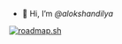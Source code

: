 * 👋 Hi, I’m *@alokshandilya*

[![roadmap.sh](https://api.roadmap.sh/v1-badge/wide/6588a76154b5771051390b70?variant=dark)](https://roadmap.sh)


<!---
alokshandilya/alokshandilya is a ✨ special ✨ repository because its `README.md` (this file) appears on your GitHub profile.
You can click the Preview link to take a look at your changes.
--->
